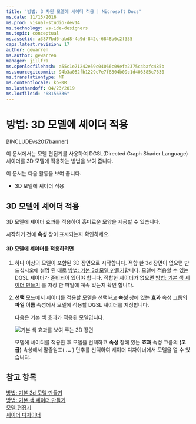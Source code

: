 ```yaml
---
title: '방법: 3 차원 모델에 셰이더 적용 | Microsoft Docs'
ms.date: 11/15/2016
ms.prod: visual-studio-dev14
ms.technology: vs-ide-designers
ms.topic: conceptual
ms.assetid: a3877bd6-abd8-4a9d-842c-6848b6c2f335
caps.latest.revision: 17
author: gewarren
ms.author: gewarren
manager: jillfra
ms.openlocfilehash: a55c1e71242e59c04066c09efa2375c4bafc485b
ms.sourcegitcommit: 94b3a052fb1229c7e7f8804b09c1d403385c7630
ms.translationtype: MT
ms.contentlocale: ko-KR
ms.lasthandoff: 04/23/2019
ms.locfileid: "68156336"
---
```

# <a name="how-to-apply-a-shader-to-a-3-d-model"></a>방법: 3D 모델에 셰이더 적용
[!INCLUDE[vs2017banner](../includes/vs2017banner.md)]

이 문서에서는 모델 편집기를 사용하여 DGSL(Directed Graph Shader Language) 셰이더를 3D 모델에 적용하는 방법을 보여 줍니다.  
  
 이 문서는 다음 활동을 보여 줍니다.  
  
- 3D 모델에 셰이더 적용  
  
## <a name="applying-a-shader-to-a-3-d-model"></a>3D 모델에 셰이더 적용  
 3D 모델에 셰이더 효과를 적용하여 흥미로운 모양을 제공할 수 있습니다.  
  
 시작하기 전에 **속성** 창이 표시되는지 확인하세요.  
  
#### <a name="to-apply-a-shader-to-a-3-d-model"></a>3D 모델에 셰이더를 적용하려면  
  
1. 하나 이상의 모델이 포함된 3D 장면으로 시작합니다. 적합 한 3d 장면이 없으면 만드십시오에 설명 된 대로 [방법: 기본 3d 모델 만들기](../designers/how-to-create-a-basic-3-d-model.md)합니다. 모델에 적용할 수 있는 DGSL 셰이더가 준비되어 있어야 합니다. 적합한 셰이더가 없으면 [방법: 기본 색 셰이더 만들기](../designers/how-to-create-a-basic-color-shader.md) 를 저장 한 파일에 계속 있는지 확인 합니다.  
  
2. **선택** 모드에서 셰이더를 적용할 모델을 선택하고 **속성** 창에 있는 **효과** 속성 그룹의 **파일 이름** 속성에서 모델에 적용할 DGSL 셰이더를 지정합니다.  
  
   다음은 기본 색 효과가 적용된 모델입니다.  
  
   ![기본 색 효과를 보여 주는 3D 장면](../designers/media/digit-3d-model-effect.png "Digit-3D-Model-Effect")  
  
   모델에 셰이더를 적용한 후 모델을 선택하고 **속성** 창에 있는 **효과** 속성 그룹의 **(고급)** 속성에서 말줄임표( **...** ) 단추를 선택하여 셰이더 디자이너에서 모델을 열 수 있습니다.  
  
## <a name="see-also"></a>참고 항목  
 [방법: 기본 3d 모델 만들기](../designers/how-to-create-a-basic-3-d-model.md)   
 [방법: 기본 색 셰이더 만들기](../designers/how-to-create-a-basic-color-shader.md)   
 [모델 편집기](../designers/model-editor.md)   
 [셰이더 디자이너](../designers/shader-designer.md)
